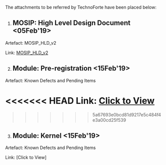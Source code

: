 The attachments to be referred by TechnoForte have been placed below:

1) ## MOSIP: High Level Design Document <05Feb'19>

Artefact: MOSIP_HLD_v2


Link: [MOSIP_HLD_v2](_files/MOSIP_HLD_v2.docx)

2) ## Module: Pre-registration <15Feb'19>
Artefact: Known Defects and Pending Items

<<<<<<< HEAD
Link: [Click to View](_files/MOSIP_KnownDefects_PendingFeatures_Items_PreRegistration.docx)
=======
>>>>>>> 5a67693e0bcd81d9217e5c484f4e3a00cd25f539


3) ## Module: Kernel <15Feb'19>
Artefact: Known Defects and Pending Items

Link: [Click to View]